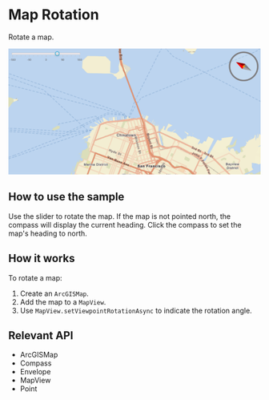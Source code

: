 # Map Rotation

Rotate a map.

![](MapRotation.png)

## How to use the sample

Use the slider to rotate the map. If the map is not pointed north, the compass will display the current heading. 
Click the compass to set the map's heading to north.

## How it works

To rotate a map:


1.  Create an `ArcGISMap`.
2.  Add the map to a `MapView`.
3.  Use `MapView.setViewpointRotationAsync` to indicate the rotation angle.


## Relevant API


*   ArcGISMap
*   Compass
*   Envelope
*   MapView
*   Point

